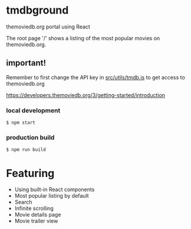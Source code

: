 # tmdbground

themoviedb.org portal using React

The root page '/' shows a listing of the most popular movies on themoviedb.org.

## important!

Remember to first change the API key in [src/utils/tmdb.js](./src/utils/tmdb.js) to get access to themoviedb.org

https://developers.themoviedb.org/3/getting-started/introduction

### local development

    $ npm start

### production build

    $ npm run build

# Featuring

- Using built-in React components
- Most popular listing by default
- Search
- Infinite scrolling
- Movie details page
- Movie trailer view